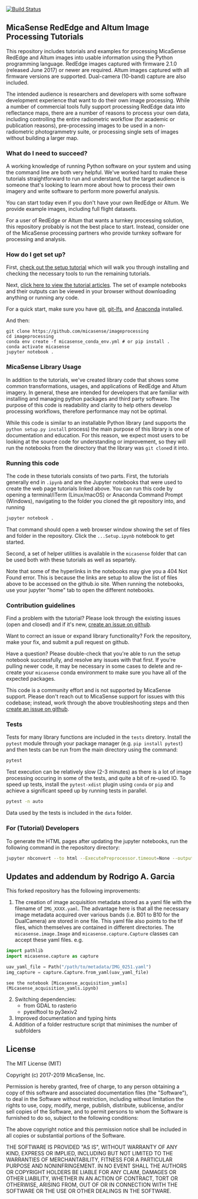 [![Build Status](https://travis-ci.org/micasense/imageprocessing.svg?branch=master)](https://travis-ci.org/micasense/imageprocessing)

## MicaSense RedEdge and Altum Image Processing Tutorials

This repository includes tutorials and examples for processing MicaSense RedEdge and Altum images into usable information using the Python programming language. RedEdge images captured with firmware 2.1.0 (released June 2017) or newer are required. Altum images captured with all firmware versions are supported. Dual-camera (10-band) capture are also included.

The intended audience is researchers and developers with some software development experience that want to do their own image processing. While a number of commercial tools fully support processing RedEdge data into reflectance maps, there are a number of reasons to process your own data, including controlling the entire radiometric workflow (for academic or publication reasons), pre-processing images to be used in a non-radiometric photogrammetry suite, or processing single sets of images without building a larger map.

### What do I need to succeed?

A working knowledge of running Python software on your system and using the command line are both very helpful. We've worked hard to make these tutorials straightforward to run and understand, but the target audience is someone that's looking to learn more about how to process their own imagery and write software to perform more powerful analysis.

You can start today even if you don't have your own RedEdge or Altum. We provide example images, including full flight datasets.

For a user of RedEdge or Altum that wants a turnkey processing solution, this repository probably is not the best place to start. Instead, consider one of the MicaSense processing partners who provide turnkey software for processing and analysis.

### How do I get set up?

First, [check out the setup tutorial](https://micasense.github.io/imageprocessing/MicaSense%20Image%20Processing%20Setup.html) which will walk you through installing and checking the necessary tools to run the remaining tutorials.

Next, [click here to view the tutorial articles](https://micasense.github.io/imageprocessing/index.html). The set of example notebooks and their outputs can be viewed in your browser without downloading anything or running any code.

For a quick start, make sure you have [git](https://git-scm.com/downloads), [git-lfs](https://git-lfs.github.com/), and [Anaconda](https://www.anaconda.com/) installed.

And then:
```
git clone https://github.com/micasense/imageprocessing
cd imageprocessing
conda env create -f micasense_conda_env.yml # or pip install .
conda activate micasense
jupyter notebook .
```

### MicaSense Library Usage

In addition to the tutorials, we've created library code that shows some common transformations, usages, and applications of RedEdge and Altum imagery. In general, these are intended for developers that are familiar with installing and managing python packages and third party software.  The purpose of this code is readability and clarity to help others develop processing workflows, therefore performance may not be optimal.

While this code is similar to an installable Python library (and supports the `python setup.py install` process) the main purpose of this library is one of documentation and education. For this reason, we expect most users to be looking at the source code for understanding or improvement, so they will run the notebooks from the directory that the library was `git clone`d it into. 

### Running this code

The code in these tutorials consists of two parts. First, the tutorials generally end in `.ipynb` and are the Jupyter notebooks that were used to create the web page tutorials linked above. You can run this code by opening a terminal/iTerm (Linux/macOS) or Anaconda Command Prompt (Windows), navigating to the folder you cloned the git repository into, and running

```bash
jupyter notebook .
```

That command should open a web browser window showing the set of files and folder in the repository. Click the `...Setup.ipynb` notebook to get started.

Second, a set of helper utilities is available in the `micasense` folder that can be used both with these tutorials as well as separtely. 

Note that some of the hyperlinks in the notebooks may give you a 404 Not Found error. This is because the links are setup to allow the list of files above to be accessed on the github.io site.  When running the notebooks, use your jupyter "home" tab to open the different notebooks.

### Contribution guidelines

Find a problem with the tutorial? Please look through the existing issues (open and closed) and if it's new, [create an issue on github](https://github.com/micasense/imageprocessing/issues). 

Want to correct an issue or expand library functionality?  Fork the repository, make your fix, and submit a pull request on github.

Have a question? Please double-check that you're able to run the setup notebook successfully, and resolve any issues with that first.  If you're pulling newer code, it may be necessary in some cases to delete and re-create your `micasense` conda environment to make sure you have all of the expected packages.  

This code is a community effort and is not supported by MicaSense support. Please don't reach out to MicaSense support for issues with this codebase; instead, work through the above troubleshooting steps and then [create an issue on github](https://github.com/micasense/imageprocessing/issues).

### Tests

Tests for many library functions are included in the `tests` diretory. Install the `pytest` module through your package manager (e.g. `pip install pytest`) and then tests can be run from the main directory using the command:

```bash
pytest
```

Test execution can be relatively slow (2-3 minutes) as there is a lot of image processing occuring in some of the tests, and quite a bit of re-used IO.  To speed up tests, install the `pytest-xdist` plugin using `conda` or `pip` and achieve a significant speed up by running tests in parallel.

```bash
pytest -n auto
```

Data used by the tests is included in the `data` folder.

### For (Tutorial) Developers 

To generate the HTML pages after updating the jupyter notebooks, run the following command in the repository directory:

```bash
jupyter nbconvert --to html --ExecutePreprocessor.timeout=None --output-dir docs --execute *.ipynb
```

## Updates and addendum by Rodrigo A. Garcia
This forked repository has the following improvements:
1. The creation of image acquisition metadata stored as a yaml file with the filename of `IMG_XXXX.yaml`.
   The advantage here is that all the necessary image metadata acquired over various bands (i.e. B01 to
   B10 for the DualCamera) are stored in one file. This yaml file also points to the tif files, which
   themselves are contained in different directories. The `micasense.image.Image` and `micasense.capture.Capture`
   classes can accept these yaml files.
   e.g.
```python
import pathlib
import micasense.capture as capture

uav_yaml_file = Path("/path/to/metadata/IMG_0251.yaml")
img_capture = capture.Capture.from_yaml(uav_yaml_file)
```
    see the notebook [Micasense_acquisition_yamls](Micasense_acquisition_yamls.ipynb) 
2. Switching dependencies:
   - from GDAL to rasterio
   - pyexiftool to py3exiv2
3. Improved documentation and typing hints
4. Addition of a folder restructure script that minimises the number of subfolders

## License

The MIT License (MIT)

Copyright (c) 2017-2019 MicaSense, Inc.

Permission is hereby granted, free of charge, to any person obtaining a copy of this software and associated documentation files (the "Software"), to deal in the Software without restriction, including without limitation the rights to use, copy, modify, merge, publish, distribute, sublicense, and/or sell copies of the Software, and to permit persons to whom the Software is furnished to do so, subject to the following conditions:

The above copyright notice and this permission notice shall be included in all copies or substantial portions of the Software.

THE SOFTWARE IS PROVIDED "AS IS", WITHOUT WARRANTY OF ANY KIND, EXPRESS OR IMPLIED, INCLUDING BUT NOT LIMITED TO THE WARRANTIES OF MERCHANTABILITY, FITNESS FOR A PARTICULAR PURPOSE AND NONINFRINGEMENT. IN NO EVENT SHALL THE AUTHORS OR COPYRIGHT HOLDERS BE LIABLE FOR ANY CLAIM, DAMAGES OR OTHER LIABILITY, WHETHER IN AN ACTION OF CONTRACT, TORT OR OTHERWISE, ARISING FROM, OUT OF OR IN CONNECTION WITH THE SOFTWARE OR THE USE OR OTHER DEALINGS IN THE SOFTWARE.
